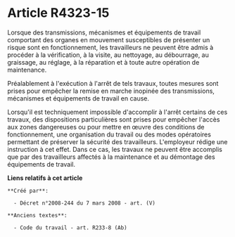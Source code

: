 # Article R4323-15

Lorsque des transmissions, mécanismes et équipements de travail comportant des organes en mouvement susceptibles de présenter
un risque sont en fonctionnement, les travailleurs ne peuvent être admis à procéder à la vérification, à la visite, au
nettoyage, au débourrage, au graissage, au réglage, à la réparation et à toute autre opération de maintenance.

Préalablement à l'exécution à l'arrêt de tels travaux, toutes mesures sont prises pour empêcher la remise en marche inopinée
des transmissions, mécanismes et équipements de travail en cause.

Lorsqu'il est techniquement impossible d'accomplir à l'arrêt certains de ces travaux, des dispositions particulières sont
prises pour empêcher l'accès aux zones dangereuses ou pour mettre en œuvre des conditions de fonctionnement, une organisation
du travail ou des modes opératoires permettant de préserver la sécurité des travailleurs. L'employeur rédige une instruction
à cet effet. Dans ce cas, les travaux ne peuvent être accomplis que par des travailleurs affectés à la maintenance et au
démontage des équipements de travail.

**Liens relatifs à cet article**

	**Créé par**:

	  - Décret n°2008-244 du 7 mars 2008 - art. (V)

	**Anciens textes**:

	  - Code du travail - art. R233-8 (Ab)
